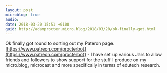 ```yaml
---
layout: post
microblog: true
audio: 
date: 2018-03-20 15:51 +0100
guid: http://adamprocter.micro.blog/2018/03/20/ok-finally-got.html
---
```

Ok finally got round to sorting out my Pateron page. [https://www.patreon.com/procterbot](https://www.patreon.com/procterbot) - I have set up various Jars to allow friends and followers to show support for the stuff I produce on my micro.blog, microcast and more specifically in terms of edutech research.
